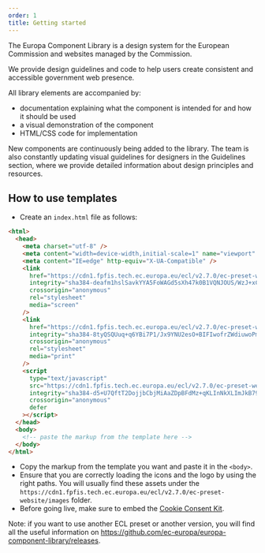```yaml
---
order: 1
title: Getting started
---
```


The Europa Component Library is a design system for the European Commission and websites managed by the Commission.

We provide design guidelines and code to help users create consistent and accessible government web presence.

All library elements are accompanied by:

- documentation explaining what the component is intended for and how it should be used
- a visual demonstration of the component
- HTML/CSS code for implementation

New components are continuously being added to the library. The team is also constantly updating visual guidelines for designers in the Guidelines section, where we provide detailed information about design principles and resources.

## How to use templates

- Create an `index.html` file as follows:

```html
<html>
  <head>
    <meta charset="utf-8" />
    <meta content="width=device-width,initial-scale=1" name="viewport" />
    <meta content="IE=edge" http-equiv="X-UA-Compatible" />
    <link
      href="https://cdn1.fpfis.tech.ec.europa.eu/ecl/v2.7.0/ec-preset-website/styles/ecl-ec-preset-website.css"
      integrity="sha384-deafm1hslSavkYYA5FoWAGd5sXh47k0B1VQNJOUS/WzJ+xCiBD4cNmbZRdrhhJVn sha512-EF8gmTRyjZLZwAQizvmK8N7uII71zEdg2GPwBjmuVr3d4X43DnE1pQrVaGXCBJrK+e+8avSeJPnUhQ+N7Wshww=="
      crossorigin="anonymous"
      rel="stylesheet"
      media="screen"
    />
    <link
      href="https://cdn1.fpfis.tech.ec.europa.eu/ecl/v2.7.0/ec-preset-website/styles/ecl-ec-preset-website-print.css"
      integrity="sha384-8tyQSQUuq+q6YBi7P1/Jx9YNU2esO+BIFIwofrZWdiuwoPmrUGG5BYWBKplLMMzA sha512-VIG2WMS4zT57BfLzp67M8bPnVqBwNX/DbhOLSSDRCpdfWkS1pi/JGmqWEo3uLh7qhxqkeFK3G/TihKmjF/uAng=="
      crossorigin="anonymous"
      rel="stylesheet"
      media="print"
    />
    <script
      type="text/javascript"
      src="https://cdn1.fpfis.tech.ec.europa.eu/ecl/v2.7.0/ec-preset-website/scripts/ecl-ec-preset-website.js"
      integrity="sha384-d5+U7QftT2DojjbCbjMiAaZDpBFdMz+qKLInNkXLImJkB79od5L8zurPyRh8glol sha512-CN4Ry8RPUKuvKaw4lk+NPIQhMOHSalT2Upz7jGeCo+tukwq+oNfX8HDvpOLRmNQsmsSibJgfo58ETmnDoe1XYQ=="
      crossorigin="anonymous"
      defer
    ></script>
  </head>
  <body>
    <!-- paste the markup from the template here -->
  </body>
</html>
```

- Copy the markup from the template you want and paste it in the `<body>`.
- Ensure that you are correctly loading the icons and the logo by using the right paths. You will usually find these assets under the `https://cdn1.fpfis.tech.ec.europa.eu/ecl/v2.7.0/ec-preset-website/images` folder.
- Before going live, make sure to embed the [Cookie Consent Kit](https://webgate.ec.europa.eu/fpfis/wikis/display/webtools/Cookie%20Consent%20Kit%20-%20Technical%20details).

Note: if you want to use another ECL preset or another version, you will find all the useful information on https://github.com/ec-europa/europa-component-library/releases.

